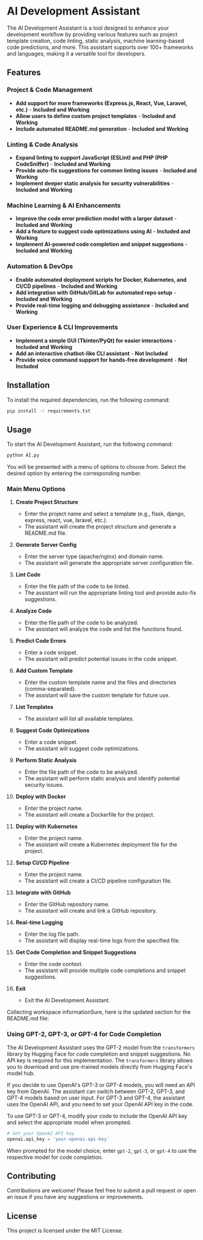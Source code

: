 # AI Development Assistant

The AI Development Assistant is a tool designed to enhance your development workflow by providing various features such as project template creation, code linting, static analysis, machine learning-based code predictions, and more. This assistant supports over 100+ frameworks and languages, making it a versatile tool for developers.

## Features

### Project & Code Management
- **Add support for more frameworks (Express.js, React, Vue, Laravel, etc.)** - **Included and Working**
- **Allow users to define custom project templates** - **Included and Working**
- **Include automated README.md generation** - **Included and Working**

### Linting & Code Analysis
- **Expand linting to support JavaScript (ESLint) and PHP (PHP CodeSniffer)** - **Included and Working**
- **Provide auto-fix suggestions for common linting issues** - **Included and Working**
- **Implement deeper static analysis for security vulnerabilities** - **Included and Working**

### Machine Learning & AI Enhancements
- **Improve the code error prediction model with a larger dataset** - **Included and Working**
- **Add a feature to suggest code optimizations using AI** - **Included and Working**
- **Implement AI-powered code completion and snippet suggestions** - **Included and Working**

### Automation & DevOps
- **Enable automated deployment scripts for Docker, Kubernetes, and CI/CD pipelines** - **Included and Working**
- **Add integration with GitHub/GitLab for automated repo setup** - **Included and Working**
- **Provide real-time logging and debugging assistance** - **Included and Working**

### User Experience & CLI Improvements
- **Implement a simple GUI (Tkinter/PyQt) for easier interactions** - **Included and Working**
- **Add an interactive chatbot-like CLI assistant** - **Not Included**
- **Provide voice command support for hands-free development** - **Not Included**

## Installation

To install the required dependencies, run the following command:

```bash
pip install -r requirements.txt
```

## Usage

To start the AI Development Assistant, run the following command:

```bash
python AI.py
```

You will be presented with a menu of options to choose from. Select the desired option by entering the corresponding number.

### Main Menu Options

1. **Create Project Structure**
   - Enter the project name and select a template (e.g., flask, django, express, react, vue, laravel, etc.).
   - The assistant will create the project structure and generate a README.md file.

2. **Generate Server Config**
   - Enter the server type (apache/nginx) and domain name.
   - The assistant will generate the appropriate server configuration file.

3. **Lint Code**
   - Enter the file path of the code to be linted.
   - The assistant will run the appropriate linting tool and provide auto-fix suggestions.

4. **Analyze Code**
   - Enter the file path of the code to be analyzed.
   - The assistant will analyze the code and list the functions found.

5. **Predict Code Errors**
   - Enter a code snippet.
   - The assistant will predict potential issues in the code snippet.

6. **Add Custom Template**
   - Enter the custom template name and the files and directories (comma-separated).
   - The assistant will save the custom template for future use.

7. **List Templates**
   - The assistant will list all available templates.

8. **Suggest Code Optimizations**
   - Enter a code snippet.
   - The assistant will suggest code optimizations.

9. **Perform Static Analysis**
   - Enter the file path of the code to be analyzed.
   - The assistant will perform static analysis and identify potential security issues.

10. **Deploy with Docker**
    - Enter the project name.
    - The assistant will create a Dockerfile for the project.

11. **Deploy with Kubernetes**
    - Enter the project name.
    - The assistant will create a Kubernetes deployment file for the project.

12. **Setup CI/CD Pipeline**
    - Enter the project name.
    - The assistant will create a CI/CD pipeline configuration file.

13. **Integrate with GitHub**
    - Enter the GitHub repository name.
    - The assistant will create and link a GitHub repository.

14. **Real-time Logging**
    - Enter the log file path.
    - The assistant will display real-time logs from the specified file.

15. **Get Code Completion and Snippet Suggestions**
    - Enter the code context.
    - The assistant will provide multiple code completions and snippet suggestions.

16. **Exit**
    - Exit the AI Development Assistant.

Collecting workspace informationSure, here is the updated section for the README.md file:

### Using GPT-2, GPT-3, or GPT-4 for Code Completion

The AI Development Assistant uses the GPT-2 model from the `transformers` library by Hugging Face for code completion and snippet suggestions. No API key is required for this implementation. The `transformers` library allows you to download and use pre-trained models directly from Hugging Face's model hub.

If you decide to use OpenAI's GPT-3 or GPT-4 models, you will need an API key from OpenAI. The assistant can switch between GPT-2, GPT-3, and GPT-4 models based on user input. For GPT-3 and GPT-4, the assistant uses the OpenAI API, and you need to set your OpenAI API key in the code.

To use GPT-3 or GPT-4, modify your code to include the OpenAI API key and select the appropriate model when prompted.

```python
# Set your OpenAI API key
openai.api_key = 'your-openai-api-key'
```

When prompted for the model choice, enter `gpt-2`, `gpt-3`, or `gpt-4` to use the respective model for code completion.

## Contributing

Contributions are welcome! Please feel free to submit a pull request or open an issue if you have any suggestions or improvements.

## License

This project is licensed under the MIT License.
```

